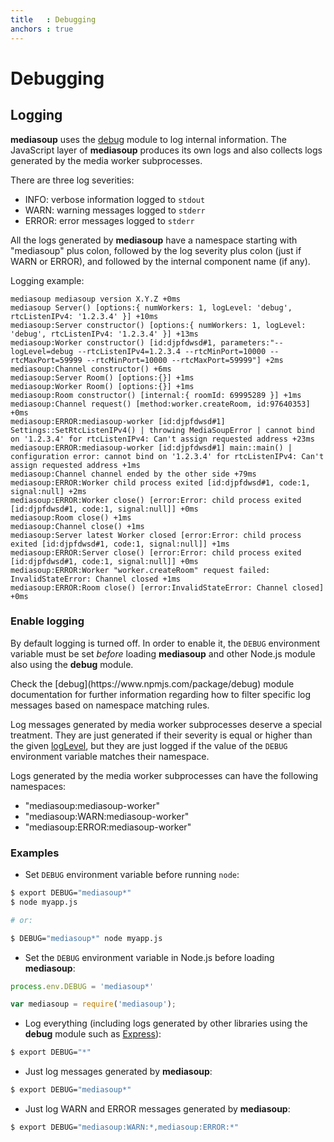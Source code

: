 ```yaml
---
title   : Debugging
anchors : true
---
```



# Debugging


## Logging

**mediasoup** uses the [debug](https://www.npmjs.com/package/debug) module to log internal information. The JavaScript layer of **mediasoup** produces its own logs and also collects logs generated by the media worker subprocesses.

There are three log severities:

* INFO: verbose information logged to `stdout`
* WARN: warning messages logged to `stderr`
* ERROR: error messages logged to `stderr`

All the logs generated by **mediasoup** have a namespace starting with "mediasoup" plus colon, followed by the log severity plus colon (just if WARN or ERROR), and followed by the internal component name (if any).

Logging example:

```
mediasoup mediasoup version X.Y.Z +0ms
mediasoup Server() [options:{ numWorkers: 1, logLevel: 'debug', rtcListenIPv4: '1.2.3.4' }] +10ms
mediasoup:Server constructor() [options:{ numWorkers: 1, logLevel: 'debug', rtcListenIPv4: '1.2.3.4' }] +13ms
mediasoup:Worker constructor() [id:djpfdwsd#1, parameters:"--logLevel=debug --rtcListenIPv4=1.2.3.4 --rtcMinPort=10000 --rtcMaxPort=59999 --rtcMinPort=10000 --rtcMaxPort=59999"] +2ms
mediasoup:Channel constructor() +6ms
mediasoup:Server Room() [options:{}] +1ms
mediasoup:Worker Room() [options:{}] +1ms
mediasoup:Room constructor() [internal:{ roomId: 69995289 }] +1ms
mediasoup:Channel request() [method:worker.createRoom, id:97640353] +0ms
mediasoup:ERROR:mediasoup-worker [id:djpfdwsd#1] Settings::SetRtcListenIPv4() | throwing MediaSoupError | cannot bind on '1.2.3.4' for rtcListenIPv4: Can't assign requested address +23ms
mediasoup:ERROR:mediasoup-worker [id:djpfdwsd#1] main::main() | configuration error: cannot bind on '1.2.3.4' for rtcListenIPv4: Can't assign requested address +1ms
mediasoup:Channel channel ended by the other side +79ms
mediasoup:ERROR:Worker child process exited [id:djpfdwsd#1, code:1, signal:null] +2ms
mediasoup:ERROR:Worker close() [error:Error: child process exited [id:djpfdwsd#1, code:1, signal:null]] +0ms
mediasoup:Room close() +1ms
mediasoup:Channel close() +1ms
mediasoup:Server latest Worker closed [error:Error: child process exited [id:djpfdwsd#1, code:1, signal:null]] +1ms
mediasoup:ERROR:Server close() [error:Error: child process exited [id:djpfdwsd#1, code:1, signal:null]] +0ms
mediasoup:ERROR:Worker "worker.createRoom" request failed: InvalidStateError: Channel closed +1ms
mediasoup:ERROR:Room close() [error:InvalidStateError: Channel closed] +0ms
```


### Enable logging

By default logging is turned off. In order to enable it, the `DEBUG` environment variable must be set *before* loading **mediasoup** and other Node.js module also using the **debug** module.

<div markdown='1' class='note'>
Check the [debug](https://www.npmjs.com/package/debug) module documentation for further information regarding how to filter specific log messages based on namespace matching rules.
</div>

Log messages generated by media worker subprocesses deserve a special treatment. They are just generated if their severity is equal or higher than the given [logLevel](/api/#mediasoup-Server-options), but they are just logged if the value of the `DEBUG` environment variable matches their namespace.

Logs generated by the media worker subprocesses can have the following namespaces:

* "mediasoup:mediasoup-worker"
* "mediasoup:WARN:mediasoup-worker"
* "mediasoup:ERROR:mediasoup-worker"


### Examples

* Set `DEBUG` environment variable before running `node`:

```bash
$ export DEBUG="mediasoup*"
$ node myapp.js

# or:

$ DEBUG="mediasoup*" node myapp.js
```

* Set the `DEBUG` environment variable in Node.js before loading **mediasoup**:

```javascript
process.env.DEBUG = 'mediasoup*'

var mediasoup = require('mediasoup');
```

* Log everything (including logs generated by other libraries using the **debug** module such as [Express](http://expressjs.com/en/guide/debugging.html)):

```bash
$ export DEBUG="*"
```

* Just log messages generated by **mediasoup**:

```bash
$ export DEBUG="mediasoup*"
```

* Just log WARN and ERROR messages generated by **mediasoup**:

```bash
$ export DEBUG="mediasoup:WARN:*,mediasoup:ERROR:*"
```
